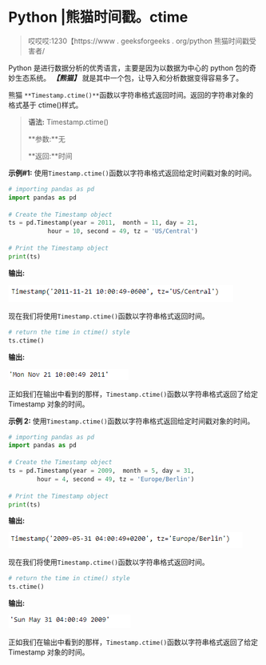 # Python |熊猫时间戳。ctime

> 哎哎哎:1230【https://www . geeksforgeeks . org/python 熊猫时间戳受害者/

Python 是进行数据分析的优秀语言，主要是因为以数据为中心的 python 包的奇妙生态系统。 ***【熊猫】*** 就是其中一个包，让导入和分析数据变得容易多了。

熊猫 `**Timestamp.ctime()**`函数以字符串格式返回时间。返回的字符串对象的格式基于 ctime()样式。

> **语法:** Timestamp.ctime()
> 
> **参数:**无
> 
> **返回:**时间

**示例#1:** 使用`Timestamp.ctime()`函数以字符串格式返回给定时间戳对象的时间。

```py
# importing pandas as pd
import pandas as pd

# Create the Timestamp object
ts = pd.Timestamp(year = 2011,  month = 11, day = 21,
           hour = 10, second = 49, tz = 'US/Central')

# Print the Timestamp object
print(ts)
```

**输出:**

![](img/ee694c9af88333eeafa810576fa77c25.png)

现在我们将使用`Timestamp.ctime()`函数以字符串格式返回时间。

```py
# return the time in ctime() style 
ts.ctime()
```

**输出:**

![](img/335fefd68d6a771adc4cdae355a84748.png)

正如我们在输出中看到的那样，`Timestamp.ctime()`函数以字符串格式返回了给定 Timestamp 对象的时间。

**示例 2:** 使用`Timestamp.ctime()`函数以字符串格式返回给定时间戳对象的时间。

```py
# importing pandas as pd
import pandas as pd

# Create the Timestamp object
ts = pd.Timestamp(year = 2009,  month = 5, day = 31,
        hour = 4, second = 49, tz = 'Europe/Berlin')

# Print the Timestamp object
print(ts)
```

**输出:**

![](img/e2c4d93f6eeb606ab122d97734870a13.png)

现在我们将使用`Timestamp.ctime()`函数以字符串格式返回时间。

```py
# return the time in ctime() style 
ts.ctime()
```

**输出:**

![](img/6aef8219d3d80e18fd6496a837cca048.png)

正如我们在输出中看到的那样，`Timestamp.ctime()`函数以字符串格式返回了给定 Timestamp 对象的时间。
